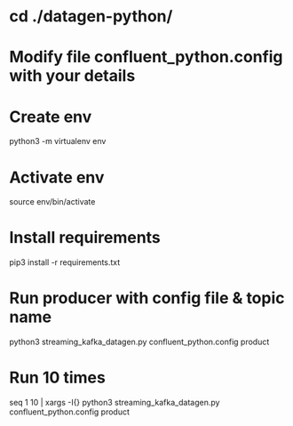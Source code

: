 # cd ./datagen-python/

# Modify file confluent_python.config with your details

# Create env
python3 -m virtualenv env

# Activate env
source env/bin/activate

# Install requirements 
pip3 install -r requirements.txt

# Run producer with config file & topic name
python3 streaming_kafka_datagen.py confluent_python.config product

# Run 10 times
seq 1 10 | xargs -I{} python3 streaming_kafka_datagen.py confluent_python.config product